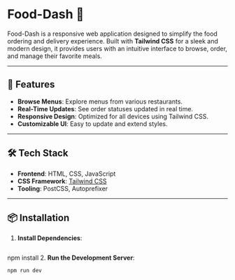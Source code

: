 # Food-Dash 🍔

Food-Dash is a responsive web application designed to simplify the food ordering and delivery experience. Built with **Tailwind CSS** for a sleek and modern design, it provides users with an intuitive interface to browse, order, and manage their favorite meals.

---

## 🚀 Features

- **Browse Menus**: Explore menus from various restaurants.
- **Real-Time Updates**: See order statuses updated in real time.
- **Responsive Design**: Optimized for all devices using Tailwind CSS.
- **Customizable UI**: Easy to update and extend styles.

---

## 🛠️ Tech Stack

- **Frontend**: HTML, CSS, JavaScript
- **CSS Framework**: [Tailwind CSS](https://tailwindcss.com/)
- **Tooling**: PostCSS, Autoprefixer

---

## 📦 Installation

1. **Install Dependencies**:
   ```bash
  npm install
2. **Run the Development Server**:
  ```bash
  npm run dev

